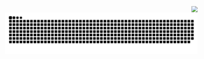 <img align="right" src="https://komarev.com/ghpvc/?username=your-Hemu-unk&color=green" />
<br>
  <img alt="snake eating my contributions" src="https://raw.githubusercontent.com/salesp07/salesp07/output/github-contribution-grid-snake.svg" />
  <br/><br/><br/>
</div>
